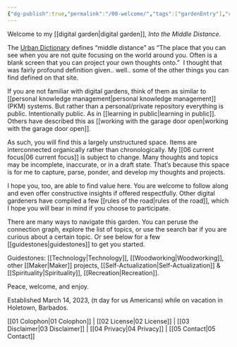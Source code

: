 ```yaml
---
{"dg-publish":true,"permalink":"/00-welcome/","tags":["gardenEntry"],"created":"2023-03-14T19:10:12.030-04:00","updated":"2023-04-06T22:42:58.671-04:00"}
---
```


Welcome to my [[digital garden\|digital garden]], _Into the Middle Distance_. 

The [Urban Dictionary](https://urbandictionary.com) defines “middle distance” as “The place that you can see when you are not quite focusing on the world around you. Often is a blank screen that you can project your own thoughts onto.”  I thought that was fairly profound definition given.. well.. some of the other things you can find defined on that site. 

If you are not familiar with digital gardens, think of them as similar to [[personal knowledge management\|personal knowledge management]] (PKM) systems. But rather than a personal/private repository everything is public. Intentionally public. As in [[learning in public\|learning in public]]. Others have described this as [[working with the garage door open\|working with the garage door open]]. 

As such, you will find this a largely unstructured space. Items are interconnected organically rather than chronologically. My [[06 current focus\|06 current focus]] is subject to change. Many thoughts and topics may be incomplete, inaccurate, or in a draft state. That’s because this space is for me to capture, parse, ponder, and develop my thoughts and projects. 

I hope you, too, are able to find value here. You are welcome to follow along and even offer constructive insights if offered respectfully. Other digital gardeners have compiled a few [[rules of the road\|rules of the road]], which I hope you will bear in mind if you choose to participate. 

There are many ways to navigate this garden.  You can peruse the connection graph, explore the list of topics, or use the search bar if you are curious about a certain topic. Or see below for a few [[guidestones\|guidestones]] to get you started. 

Guidestones: [[Technology\|Technology]], [[Woodworking\|Woodworking]], other [[Maker\|Maker]] projects, [[Self-Actualization\|Self-Actualization]] & [[Spirituality\|Spirituality]], [[Recreation\|Recreation]].

Peace, welcome, and enjoy.

Established March 14, 2023, (&pi; day for us Americans) while on vacation in Holetown, Barbados.

[[01 Colophon\|01 Colophon]] | [[02 License\|02 License]] | [[03 Disclaimer\|03 Disclaimer]] | [[04 Privacy\|04 Privacy]] | [[05 Contact\|05 Contact]]
